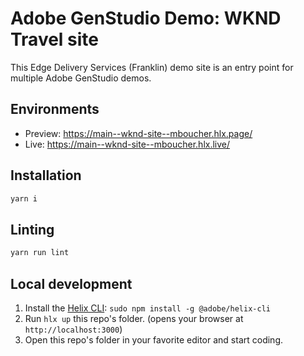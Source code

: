# Adobe GenStudio Demo: WKND Travel site
This Edge Delivery Services (Franklin) demo site is an entry point for multiple Adobe GenStudio demos.

## Environments
- Preview: https://main--wknd-site--mboucher.hlx.page/
- Live: https://main--wknd-site--mboucher.hlx.live/

## Installation

```sh
yarn i
```

## Linting

```sh
yarn run lint
```

## Local development

1. Install the [Helix CLI](https://github.com/adobe/helix-cli): `sudo npm install -g @adobe/helix-cli`
1. Run `hlx up` this repo's folder. (opens your browser at `http://localhost:3000`)
1. Open this repo's folder in your favorite editor and start coding.
